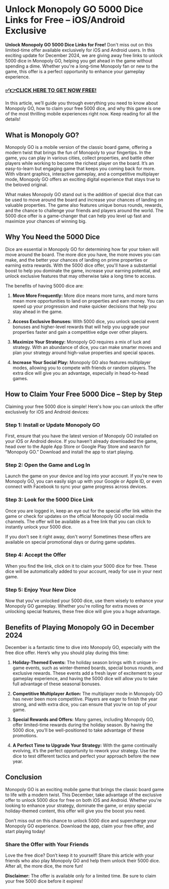 # Unlock Monopoly GO 5000 Dice Links for Free – iOS/Android Exclusive

**Unlock Monopoly GO 5000 Dice Links for Free!** Don't miss out on this limited-time offer available exclusively for iOS and Android users. In this exciting update for December 2024, we are giving away free links to unlock 5000 dice in Monopoly GO, helping you get ahead in the game without spending a dime. Whether you're a long-time Monopoly fan or new to the game, this offer is a perfect opportunity to enhance your gameplay experience.

### [✅👉CLICK HERE TO GET NOW FREE!](https://shorturl.at/YT89l)

In this article, we’ll guide you through everything you need to know about Monopoly GO, how to claim your free 5000 dice, and why this game is one of the most thrilling mobile experiences right now. Keep reading for all the details!

## What is Monopoly GO?

Monopoly GO is a mobile version of the classic board game, offering a modern twist that brings the fun of Monopoly to your fingertips. In the game, you can play in various cities, collect properties, and battle other players while working to become the richest player on the board. It’s an easy-to-learn but engaging game that keeps you coming back for more. With vibrant graphics, interactive gameplay, and a competitive multiplayer mode, Monopoly GO offers an exciting digital experience that stays true to the beloved original.

What makes Monopoly GO stand out is the addition of special dice that can be used to move around the board and increase your chances of landing on valuable properties. The game also features unique bonus rounds, rewards, and the chance to challenge your friends and players around the world. The 5000 dice offer is a game-changer that can help you level up fast and maximize your chances of winning big.

## Why You Need the 5000 Dice

Dice are essential in Monopoly GO for determining how far your token will move around the board. The more dice you have, the more moves you can make, and the better your chances of landing on prime properties or earning extra rewards. With the 5000 dice offer, you'll have a substantial boost to help you dominate the game, increase your earning potential, and unlock exclusive features that may otherwise take a long time to access.

The benefits of having 5000 dice are:

1. **Move More Frequently:** More dice means more turns, and more turns mean more opportunities to land on properties and earn money. You can speed up your progression and make quicker decisions that help you stay ahead in the game.
   
2. **Access Exclusive Bonuses:** With 5000 dice, you unlock special event bonuses and higher-level rewards that will help you upgrade your properties faster and gain a competitive edge over other players.

3. **Maximize Your Strategy:** Monopoly GO requires a mix of luck and strategy. With an abundance of dice, you can make smarter moves and plan your strategy around high-value properties and special spaces.

4. **Increase Your Social Play:** Monopoly GO also features multiplayer modes, allowing you to compete with friends or random players. The extra dice will give you an advantage, especially in head-to-head games.

## How to Claim Your Free 5000 Dice – Step by Step

Claiming your free 5000 dice is simple! Here's how you can unlock the offer exclusively for iOS and Android devices:

### Step 1: Install or Update Monopoly GO

First, ensure that you have the latest version of Monopoly GO installed on your iOS or Android device. If you haven’t already downloaded the game, head over to the Apple App Store or Google Play Store and search for “Monopoly GO.” Download and install the app to start playing.

### Step 2: Open the Game and Log In

Launch the game on your device and log into your account. If you’re new to Monopoly GO, you can easily sign up with your Google or Apple ID, or even connect with Facebook to sync your game progress across devices.

### Step 3: Look for the 5000 Dice Link

Once you are logged in, keep an eye out for the special offer link within the game or check for updates on the official Monopoly GO social media channels. The offer will be available as a free link that you can click to instantly unlock your 5000 dice. 

If you don't see it right away, don't worry! Sometimes these offers are available on special promotional days or during game updates. 

### Step 4: Accept the Offer

When you find the link, click on it to claim your 5000 dice for free. These dice will be automatically added to your account, ready for use in your next game.

### Step 5: Enjoy Your New Dice

Now that you've unlocked your 5000 dice, use them wisely to enhance your Monopoly GO gameplay. Whether you're rolling for extra moves or unlocking special features, these free dice will give you a huge advantage.

## Benefits of Playing Monopoly GO in December 2024

December is a fantastic time to dive into Monopoly GO, especially with the free dice offer. Here’s why you should play during this time:

1. **Holiday-Themed Events:** The holiday season brings with it unique in-game events, such as winter-themed boards, special bonus rounds, and exclusive rewards. These events add a fresh layer of excitement to your gameplay experience, and having the 5000 dice will allow you to take full advantage of these seasonal bonuses.

2. **Competitive Multiplayer Action:** The multiplayer mode in Monopoly GO has never been more competitive. Players are eager to finish the year strong, and with extra dice, you can ensure that you’re on top of your game. 

3. **Special Rewards and Offers:** Many games, including Monopoly GO, offer limited-time rewards during the holiday season. By having the 5000 dice, you’ll be well-positioned to take advantage of these promotions.

4. **A Perfect Time to Upgrade Your Strategy:** With the game continually evolving, it’s the perfect opportunity to rework your strategy. Use the dice to test different tactics and perfect your approach before the new year.

## Conclusion

Monopoly GO is an exciting mobile game that brings the classic board game to life with a modern twist. This December, take advantage of the exclusive offer to unlock 5000 dice for free on both iOS and Android. Whether you're looking to enhance your strategy, dominate the game, or enjoy special holiday-themed content, this offer will give you the boost you need. 

Don’t miss out on this chance to unlock 5000 dice and supercharge your Monopoly GO experience. Download the app, claim your free offer, and start playing today!

### Share the Offer with Your Friends

Love the free dice? Don’t keep it to yourself! Share this article with your friends who also play Monopoly GO and help them unlock their 5000 dice. After all, the more dice, the more fun!

**Disclaimer:** The offer is available only for a limited time. Be sure to claim your free 5000 dice before it expires!
